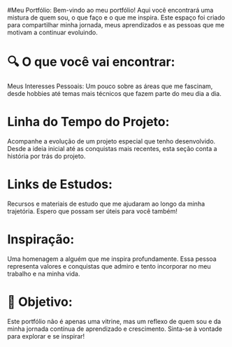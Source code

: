 #Meu Portfólio:
Bem-vindo ao meu portfólio! Aqui você encontrará uma mistura de quem sou, o que faço e o que me inspira. Este espaço foi criado para compartilhar minha jornada, meus aprendizados e as pessoas que me motivam a continuar evoluindo.

# 🔍 O que você vai encontrar:
Meus Interesses Pessoais:
Um pouco sobre as áreas que me fascinam, desde hobbies até temas mais técnicos que fazem parte do meu dia a dia.

# Linha do Tempo do Projeto:
Acompanhe a evolução de um projeto especial que tenho desenvolvido. Desde a ideia inicial até as conquistas mais recentes, esta seção conta a história por trás do projeto.

# Links de Estudos:
Recursos e materiais de estudo que me ajudaram ao longo da minha trajetória. Espero que possam ser úteis para você também!

# Inspiração:
Uma homenagem a alguém que me inspira profundamente. Essa pessoa representa valores e conquistas que admiro e tento incorporar no meu trabalho e na minha vida.

# 🚀 Objetivo:
Este portfólio não é apenas uma vitrine, mas um reflexo de quem sou e da minha jornada contínua de aprendizado e crescimento. Sinta-se à vontade para explorar e se inspirar!
